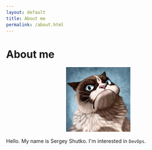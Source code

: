 ```yaml
---
layout: default
title: About me
permalink: /about.html
---
```


# About me

<p align="center"><img src="assets/img/avatar.jpeg" width="35%" height="35%"></p>

Hello. My name is Sergey Shutko. I'm interested in `DevOps`.

